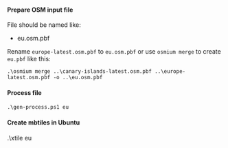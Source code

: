 #### Prepare OSM input file

File should be named like:

- eu.osm.pbf

Rename `europe-latest.osm.pbf` to `eu.osm.pbf` or use `osmium merge` to create `eu.pbf` like this:

`.\osmium merge ..\canary-islands-latest.osm.pbf ..\europe-latest.osm.pbf -o ..\eu.osm.pbf`

#### Process file

`.\gen-process.ps1 eu`

#### Create mbtiles in Ubuntu

.\xtile eu
